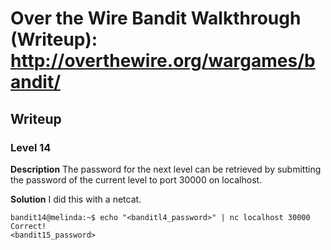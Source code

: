 # Over the Wire Bandit Walkthrough (Writeup): http://overthewire.org/wargames/bandit/

## Writeup

### Level 14
**Description**
The password for the next level can be retrieved by submitting the password of the current level to port 30000 on localhost.

**Solution**
I did this with a netcat.

```data
bandit14@melinda:~$ echo "<banditl4_password>" | nc localhost 30000
Correct!
<bandit15_password>

```
